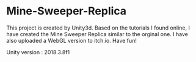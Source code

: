 # Mine-Sweeper-Replica
This project is created by Unity3d. Based on the tutorials I found online, I have created the Mine Sweeper Replica similar to the orginal one. I have also uploaded a WebGL version to itch.io. Have fun!

Unity version : 2018.3.8f1
